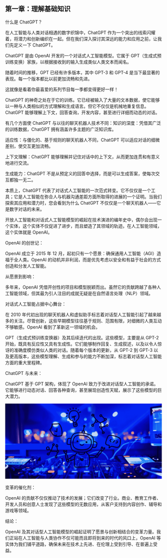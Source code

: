 ## 第一章：理解基础知识

什么是 ChatGPT？

在人工智能与人类对话相遇的数字织锦中，ChatGPT 作为一个突出的线索闪耀着，将潜力和创新编织在一起。但在我们深入探讨其深远的能力和应用之前，让我们先定义一下 ChatGPT。

ChatGPT 是由 OpenAI 开发的一个对话式人工智能模型。它属于 GPT（生成式预训练变换）家族，以根据接收到的输入生成类似人类文本而闻名。

随着时间的推移，GPT 已经有许多版本，其中 GPT-3 和 GPT-4 是当下最显著的表现。每一个版本都比以前更加流畅和先进。

这就像是看着你最喜爱的系列节目每一季都变得更好一样！

ChatGPT 的神奇之处在于它的训练。它已经被输入了大量的文本数据，使它能够以一种与人类相似的方式理解和生成语言。但它不仅仅是机械地重复信息。ChatGPT 能够理解上下文，回答查询，开发内容，甚至进行详细而动态的对话。

有几个方面使 ChatGPT 与以往的聊天机器人技术不同：知识的深度：凭借其广泛的训练数据，ChatGPT 拥有涵盖许多主题的广泛知识库。

适应性：与僵化的、基于规则的聊天机器人不同，ChatGPT 可以适应对话的细微差别，使交互更加流畅。

上下文理解：ChatGPT 能够理解并记住对话中的上下文，从而更加连贯和有意义地进行交流。

生成能力：ChatGPT 不是从预定义的回答中选择，而是可以生成答案，使每次交互都独一无二。

本质上，ChatGPT 代表了对话式人工智能的一次范式转变。它不仅仅是一个工具；它是人工智能在弥合人与机器沟通差距方面所取得的进展的一个证明。当我们探索其应用和潜力时，您会看到为什么 ChatGPT 不仅仅是一个聊天机器人——它是数字对话的未来。

开放人工智能和对话式人工智能模型的崛起在技术演进的编年史中，偶尔会出现一个实体，这个实体不仅促进了进步，而且塑造了其领域的轨迹。在人工智能领域，这个实体就是 OpenAI。

OpenAI 的创世记：

OpenAI 成立于 2015 年 12 月，起初只有一个愿景：确保通用人工智能（AGI）造福于全人类。OpenAI 的动机并非利润，而是优先考虑以安全和有益于社会的方式创造和分发人工智能。

从愿景到影响：

多年来，OpenAI 凭借开创性的项目和模型脱颖而出。虽然它的贡献跨越了各种人工智能领域，但其最为引人注目的成就无疑是在自然语言处理（NLP）领域。

对话式人工智能占据中心舞台：

在 2010 年代初出现的聊天机器人和虚拟助手标志着对话型人工智能引起了越来越多的关注。尽管创新，这些早期模型往往基于规则、范围有限，对细微的人类互动不够敏感。OpenAI 看到了革新这一领域的机会。

GPT（生成式预训练变换器）及其后续迭代的出现。这些模型，主要是从 GPT-2 开始，既具有反应性又具有生成性。它们能够制作回复、生成叙述，以及以令人惊讶的准确度模仿类似人类的对话。随着每个版本的更新，从 GPT-2 到 GPT-3 以及更高版本，这些模型理解、生成和参与的能力不断加深，标志着对话型人工智能方面的重大里程碑。

ChatGPT 与未来：

ChatGPT 基于 GPT 架构，体现了 OpenAI 致力于改进对话型人工智能的承诺。它能够进行动态对话、回答各种查询，甚至展现创造性天赋，展示了这些模型的巨大潜力。

![图片 5](img/index-11_1.jpg)

变革的催化剂：

OpenAI 的贡献不仅仅推动了技术的发展；它们改变了行业。商业、教育工作者、开发人员和创意人士发现了这些模型的无数应用，从客户支持到内容创作、辅导和游戏等领域。

结论：

OpenAI 及其对话型人工智能模型的崛起证明了愿景与创新相结合的变革力量。我们正站在人工智能与人类协作不仅可能而且即将到来的时代的风口上，OpenAI 等实体为我们铺平道路，确保未来在技术上先进、在伦理上受到引导、在普遍上受益。
